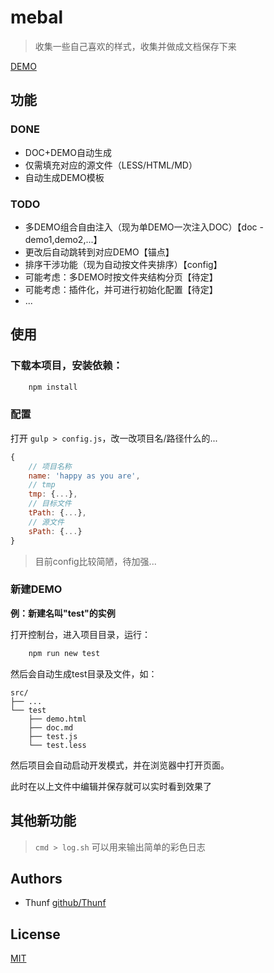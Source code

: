 # mebal

> 收集一些自己喜欢的样式，收集并做成文档保存下来

[DEMO](http://thunf.github.io/mebal)

## 功能

### DONE

- DOC+DEMO自动生成
- 仅需填充对应的源文件（LESS/HTML/MD）
- 自动生成DEMO模板

### TODO

- 多DEMO组合自由注入（现为单DEMO一次注入DOC）【doc - demo1,demo2,...】
- 更改后自动跳转到对应DEMO【锚点】
- 排序干涉功能（现为自动按文件夹排序）【config】
- 可能考虑：多DEMO时按文件夹结构分页【待定】
- 可能考虑：插件化，并可进行初始化配置【待定】
- ...

## 使用

### 下载本项目，安装依赖：

```sh
	npm install
```

### 配置

打开 `gulp > config.js`，改一改项目名/路径什么的...

```js
{
    // 项目名称
    name: 'happy as you are',
    // tmp
    tmp: {...},
    // 目标文件
    tPath: {...},
    // 源文件
    sPath: {...}
}
```

> 目前config比较简陋，待加强...

### 新建DEMO

**例：新建名叫"test"的实例**

打开控制台，进入项目目录，运行：

```sh
	npm run new test
```

然后会自动生成test目录及文件，如：

```
src/
├── ...
└── test
    ├── demo.html
    ├── doc.md
    ├── test.js
    └── test.less
```

然后项目会自动启动开发模式，并在浏览器中打开页面。

此时在以上文件中编辑并保存就可以实时看到效果了


## 其他新功能

> `cmd > log.sh` 可以用来输出简单的彩色日志


## Authors

- Thunf [github/Thunf](https://github.com/Thunf)


## License

[MIT](https://github.com/jonschlinkert/remarkable/blob/master/LICENSE)




